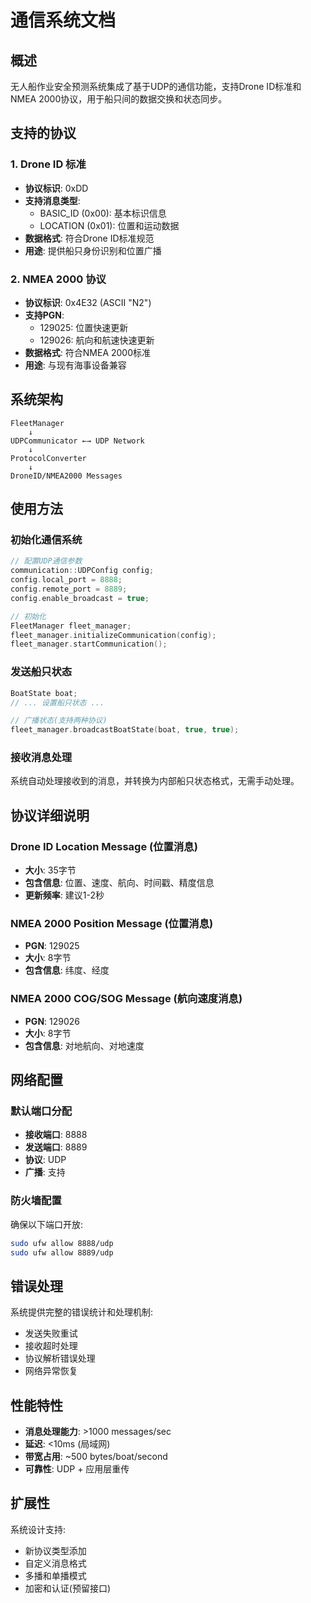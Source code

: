 # 通信系统文档

## 概述

无人船作业安全预测系统集成了基于UDP的通信功能，支持Drone ID标准和NMEA 2000协议，用于船只间的数据交换和状态同步。

## 支持的协议

### 1. Drone ID 标准
- **协议标识**: 0xDD
- **支持消息类型**:
  - BASIC_ID (0x00): 基本标识信息
  - LOCATION (0x01): 位置和运动数据
- **数据格式**: 符合Drone ID标准规范
- **用途**: 提供船只身份识别和位置广播

### 2. NMEA 2000 协议
- **协议标识**: 0x4E32 (ASCII "N2")
- **支持PGN**:
  - 129025: 位置快速更新
  - 129026: 航向和航速快速更新
- **数据格式**: 符合NMEA 2000标准
- **用途**: 与现有海事设备兼容

## 系统架构

```
FleetManager
    ↓
UDPCommunicator ←→ UDP Network
    ↓
ProtocolConverter
    ↓
DroneID/NMEA2000 Messages
```

## 使用方法

### 初始化通信系统

```cpp
// 配置UDP通信参数
communication::UDPConfig config;
config.local_port = 8888;
config.remote_port = 8889;
config.enable_broadcast = true;

// 初始化
FleetManager fleet_manager;
fleet_manager.initializeCommunication(config);
fleet_manager.startCommunication();
```

### 发送船只状态

```cpp
BoatState boat;
// ... 设置船只状态 ...

// 广播状态(支持两种协议)
fleet_manager.broadcastBoatState(boat, true, true);
```

### 接收消息处理

系统自动处理接收到的消息，并转换为内部船只状态格式，无需手动处理。

## 协议详细说明

### Drone ID Location Message (位置消息)
- **大小**: 35字节
- **包含信息**: 位置、速度、航向、时间戳、精度信息
- **更新频率**: 建议1-2秒

### NMEA 2000 Position Message (位置消息)
- **PGN**: 129025
- **大小**: 8字节
- **包含信息**: 纬度、经度

### NMEA 2000 COG/SOG Message (航向速度消息)  
- **PGN**: 129026
- **大小**: 8字节
- **包含信息**: 对地航向、对地速度

## 网络配置

### 默认端口分配
- **接收端口**: 8888
- **发送端口**: 8889
- **协议**: UDP
- **广播**: 支持

### 防火墙配置
确保以下端口开放:
```bash
sudo ufw allow 8888/udp
sudo ufw allow 8889/udp
```

## 错误处理

系统提供完整的错误统计和处理机制:
- 发送失败重试
- 接收超时处理
- 协议解析错误处理
- 网络异常恢复

## 性能特性

- **消息处理能力**: >1000 messages/sec
- **延迟**: <10ms (局域网)
- **带宽占用**: ~500 bytes/boat/second
- **可靠性**: UDP + 应用层重传

## 扩展性

系统设计支持:
- 新协议类型添加
- 自定义消息格式
- 多播和单播模式
- 加密和认证(预留接口)